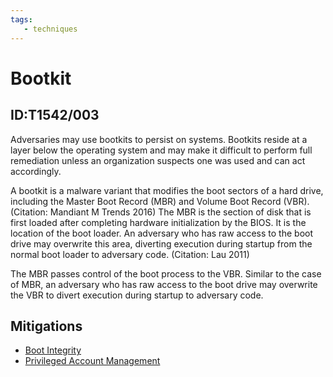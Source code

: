 ```yaml
---
tags:
   - techniques
---
```

# Bootkit
## ID:T1542/003
Adversaries may use bootkits to persist on systems. Bootkits reside at a layer below the operating system and may make it difficult to perform full remediation unless an organization suspects one was used and can act accordingly.

A bootkit is a malware variant that modifies the boot sectors of a hard drive, including the Master Boot Record (MBR) and Volume Boot Record (VBR). (Citation: Mandiant M Trends 2016) The MBR is the section of disk that is first loaded after completing hardware initialization by the BIOS. It is the location of the boot loader. An adversary who has raw access to the boot drive may overwrite this area, diverting execution during startup from the normal boot loader to adversary code. (Citation: Lau 2011)

The MBR passes control of the boot process to the VBR. Similar to the case of MBR, an adversary who has raw access to the boot drive may overwrite the VBR to divert execution during startup to adversary code.
## Mitigations
* [Boot Integrity](mitigations/M1046)
* [Privileged Account Management](mitigations/M1026)
